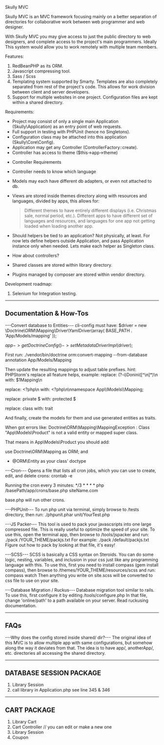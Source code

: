 Skully MVC

Skully MVC is an MVC framework focusing mainly on a better separation of directories for
collaborative work between web programmer and web designer.

With Skully MVC you may give access to just the public directory to web designers, and complete access
to the project's main programmers. Ideally This system would allow you to work remotely with multiple
team members.

Features:

1. RedBeanPHP as its ORM.
2. Javascript compressing tool.
3. Sass / Scss
4. Templating system supported by Smarty. Templates are also completely separated from rest of the project's code. This allows for work division between client and server developers.
5. Support for multiple websites in one project. Configuration files are kept within a shared directory.

Requirements:
- Project may consist of only a single main Application (Skully\Application) as an entry point of web requests.
- Full support in testing with PHPUnit (hence no Singletons).
- Configuration class may be attached into this application (Skully\Core\Config).
- Application may get any Controller (ControllerFactory::create).
- Controller has access to theme ($this->app->theme)

* Controller Requirements
- Controller needs to know which language

- Models may each have different db adapters, or even not attached to db.
- Views are stored inside themes directory along with resources and languages, divided by apps,
  this allows for:
  > Different themes to have entirely different displays (i.e. Christmas sale, normal period, etc.).
  > Different apps to have different set of languages and resources, and languages for one app
    not getting loaded when loading another app.
- Should helpers be tied to an application? Not physically, at least. For now lets define helpers
  outside Application, and pass Application instance only when needed.
  Lets make each helper as Singleton class.
- How about controllers?
- Shared classes are stored within library directory.
- Plugins managed by composer are stored within vendor directory.

Development roadmap:

1. Selenium for Integration testing.

-----------------------
Documentation & How-Tos
-----------------------

---Convert database to Entities---
cli-config must have:
$driver = new \Doctrine\ORM\Mapping\Driver\YamlDriver(array(
    BASE_PATH . 'App/Models/mapping'
));

$app->getDoctrineConfig()->setMetadataDriverImpl($driver);

First run:
./vendor/bin/doctrine orm:convert-mapping --from-database annotation App/Models/Mapping

Then update the resulting mappings to adjust table prefixes.
hint: PHPStorm's replace all feature helps, example:
  replace: (?-i)Donini([^\n]*)\n
  with: $1Mapping\n

  replace: \<\?php\n
  with: \<\?php\n\nnamespace App\\\\Models\\\\Mapping;

  replace: private $
  with: protected $

  replace: class
  with: trait

And finally, create the models for them and use generated entities as traits.

When got errors like:
Doctrine\ORM\Mapping\MappingException : Class "App\Models\Product" is not a valid entity or mapped super class.

That means in App\Models\Product you should add:

use Doctrine\ORM\Mapping as ORM;
and
* @ORM\Entity
as your class' doctype

---Cron---
Opens a file that lists all cron jobs, which you can use to create, edit, and delete crons:
crontab -e

Running the cron every 3 minutes:
*/3 * * * * php /basePath/app/crons/base.php siteName.com

base.php will run other crons.

---PHPUnit---
To run php unit via terminal, simply browse to /tests directory, then run:
./phpunit.phar unit/YourTest.php

---JS Packer---
This tool is used to pack your javascsripts into one large compressed file. This is really useful to optimize the speed
of your site.
To use this, open the terminal app, then browse to /tools/jspacker and run:
./pack /YOUR_THEME/packjs.txt
For example: ./pack /default/packjs.txt
Figure out how to pack by looking at that file, it's easy!

---SCSS---
SCSS is basically a CSS syntax on Steroids. You can do some logic, nesting, variables, and inclusion in your css
just like any programming language with this.
To use this, first you need to install compass (gem install compass),
then browse to /themes/YOUR_THEME/resources/scss and run:
compass watch
Then anything you write on site.scss will be converted to css file to use on your site.

---Database Migration / Ruckus---
Database migration tool similar to rails.
To use this, first configure it by editing /tools/configure.php
In that file, change 'online/path' to a path available on your server.
Read ruckusing documentation.

-----------------------
FAQs
-----------------------

---Why does the config stored inside shared/ dir?---
The original idea of this MVC is to allow multiple app with same configurations,
but somehow along the way it deviates from that.
The idea is to have app/, anotherApp/, etc. directories all accessing the shared directory.


------------------------
DATABASE SESSION PACKAGE
------------------------
1. Library Session
2. call library in Application.php see line 345 & 346

------------------------
CART PACKAGE
------------------------
1. Library Cart
2. Cart Controller // you can edit or make a new one
3. Library Session
4. Coupon
